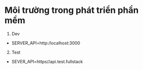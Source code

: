 # Môi trường trong phát triển phần mềm

1. Dev

- SERVER_API=http:/localhost:3000

2. Test

- SEVER_API=https//api.test.fullstack
